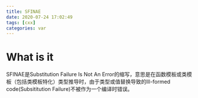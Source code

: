 ```yaml
---
title: SFINAE
date: 2020-07-24 17:02:49
tags: [cxx]
categories: var
---
```


# What is it

SFINAE是Substitution Failure Is Not An Error的缩写，意思是在函数模板或类模板（包括类模板特化）类型推导时，由于类型或值替换导致的Ill-formed code(Subsititution Failure)不被作为一个编译时错误。

<!--more-->

